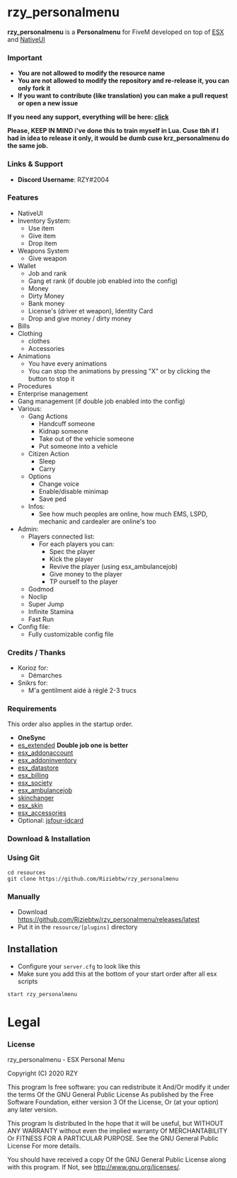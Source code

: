 # rzy_personalmenu
**rzy_personalmenu** is a **Personalmenu** for FiveM developed on top of [ESX](https://github.com/ESX-Org/es_extended) and [NativeUI](https://github.com/FrazzIe/NativeUILua)

### Important
- **You are not allowed to modify the resource name**
- **You are not allowed to modify the repository and re-release it, you can only fork it**
- **If you want to contribute (like translation) you can make a pull request or open a new issue**

**If you need any support, everything will be here: [click](https://discord.gg/uCxuWwN)**

**Please, KEEP IN MIND i've done this to train myself in Lua. Cuse tbh if I had in idea to release it only, it would be dumb cuse krz_personalmenu do the same job.**

### Links & Support
- **Discord Username**: RZY#2004


### Features
- NativeUI
- Inventory System:
    - Use item
    - Give item
    - Drop item
- Weapons System
    - Give weapon
- Wallet
    - Job and rank
    - Gang et rank (if double job enabled into the config)
    - Money
    - Dirty Money
    - Bank money
    - License's (driver et weapon), Identity Card
    - Drop and give money / dirty money
- Bills
- Clothing
    - clothes
    - Accessories
- Animations
    - You have every animations
    - You can stop the animations by pressing "X" or by clicking the button to stop it
- Procedures
- Enterprise management
- Gang management (if double job enabled into the config)
- Various:
    - Gang Actions
        - Handcuff someone
        - Kidnap someone
        - Take out of the vehicle someone
        - Put someone into a vehicle
    - Citizen Action
        - Sleep
        - Carry
    - Options
        - Change voice
        - Enable/disable minimap
        - Save ped
    - Infos:
        - See how much peoples are online, how much EMS, LSPD, mechanic and cardealer are online's too
- Admin:
    - Players connected list:
        - For each players you can:
            - Spec the player
            - Kick the player
            - Revive the player (using esx_ambulancejob)
            - Give money to the player
            - TP ourself to the player
    - Godmod
    - Noclip
    - Super Jump
    - Infinite Stamina
    - Fast Run
- Config file:
    - Fully customizable config file
    

### Credits / Thanks
- Korioz for:
    - Démarches
- Snikrs for:
    - M'a gentilment aidé à réglé 2-3 trucs

### Requirements
This order also applies in the startup order.

- **OneSync**
- [es_extended](https://github.com/ESX-Org/es_extended) **Double job one is better**
- [esx_addonaccount](https://github.com/ESX-Org/esx_addonaccount)
- [esx_addoninventory](https://github.com/ESX-Org/esx_addoninventory)
- [esx_datastore](https://github.com/ESX-Org/esx_datastore)
- [esx_billing](https://github.com/ESX-Org/esx_billing)
- [esx_society](https://github.com/ESX-Org/esx_society)
- [esx_ambulancejob](https://github.com/ESX-Org/esx_ambulancejob)
- [skinchanger](https://github.com/ESX-Org/skinchanger)
- [esx_skin](https://github.com/ESX-Org/esx_skin)
- [esx_accessories](https://github.com/ESX-Org/esx_accessories)
- Optional: [jsfour-idcard](https://github.com/jonassvensson4/jsfour-idcard)

### Download & Installation

### Using Git

```
cd resources
git clone https://github.com/Riziebtw/rzy_personalmenu
```

### Manually
- Download https://github.com/Riziebtw/rzy_personalmenu/releases/latest
- Put it in the `resource/[plugins]` directory

## Installation
- Configure your `server.cfg` to look like this
- Make sure you add this at the bottom of your start order after all esx scripts

```
start rzy_personalmenu
```
# Legal
### License
rzy_personalmenu - ESX Personal Menu

Copyright (C) 2020 RZY

This program Is free software: you can redistribute it And/Or modify it under the terms Of the GNU General Public License As published by the Free Software Foundation, either version 3 Of the License, Or (at your option) any later version.

This program Is distributed In the hope that it will be useful, but WITHOUT ANY WARRANTY without even the implied warranty Of MERCHANTABILITY Or FITNESS FOR A PARTICULAR PURPOSE. See the GNU General Public License For more details.

You should have received a copy Of the GNU General Public License along with this program. If Not, see http://www.gnu.org/licenses/.
